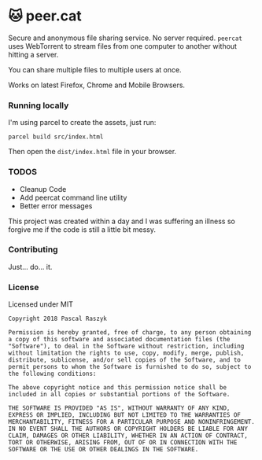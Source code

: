 # 🐱 peer.cat

Secure and anonymous file sharing service. No server required.
`peercat` uses WebTorrent to stream files from one computer to another without hitting a server.

You can share multiple files to multiple users at once.

Works on latest Firefox, Chrome and Mobile Browsers.

### Running locally

I'm using parcel to create the assets, just run:

```
parcel build src/index.html
```

Then open the `dist/index.html` file in your browser.

### TODOS

- Cleanup Code
- Add peercat command line utility
- Better error messages

This project was created within a day and I was suffering an illness so forgive me if the code is still a little bit messy.

### Contributing

Just... do... it. 


### License

Licensed under MIT

```
Copyright 2018 Pascal Raszyk

Permission is hereby granted, free of charge, to any person obtaining a copy of this software and associated documentation files (the "Software"), to deal in the Software without restriction, including without limitation the rights to use, copy, modify, merge, publish, distribute, sublicense, and/or sell copies of the Software, and to permit persons to whom the Software is furnished to do so, subject to the following conditions:

The above copyright notice and this permission notice shall be included in all copies or substantial portions of the Software.

THE SOFTWARE IS PROVIDED "AS IS", WITHOUT WARRANTY OF ANY KIND, EXPRESS OR IMPLIED, INCLUDING BUT NOT LIMITED TO THE WARRANTIES OF MERCHANTABILITY, FITNESS FOR A PARTICULAR PURPOSE AND NONINFRINGEMENT. IN NO EVENT SHALL THE AUTHORS OR COPYRIGHT HOLDERS BE LIABLE FOR ANY CLAIM, DAMAGES OR OTHER LIABILITY, WHETHER IN AN ACTION OF CONTRACT, TORT OR OTHERWISE, ARISING FROM, OUT OF OR IN CONNECTION WITH THE SOFTWARE OR THE USE OR OTHER DEALINGS IN THE SOFTWARE.
```












